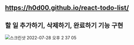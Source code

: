 ## https://h0d00.github.io/react-todo-list/

## 할 일 추가하기, 삭제하기, 완료하기 기능 구현

![스크린샷 2022-07-28 오후 2 37 05](https://user-images.githubusercontent.com/110148272/181428710-c005fdcb-2240-4757-baaf-79aa8cff6276.png)
